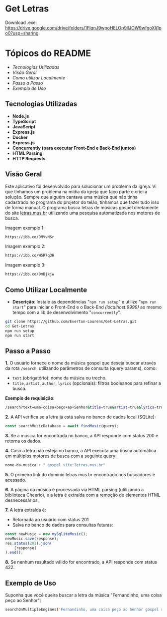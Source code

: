 # Get Letras

Download .exe: https://drive.google.com/drive/folders/1FIqnJ9wpoHELOp9llJOW9wfgoXIj1po0?usp=sharing

# Tópicos do README
- *Tecnologias Utilizadas*
- *Visão Geral*
- *Como utilizar Localmente*
- *Passo a Passo*
- *Exemplo de Uso*

## Tecnologias Utilizadas
- **Node.js**
- **TypeScript**
- **JavaScript**
- **Express.js**
- **Docker**
- **Express.js**
- **Concurrently (para executar Front-End e Back-End juntos)**
- **HTML Parsing**
- **HTTP Requests**

## Visão Geral
Este aplicativo foi desenvolvido para solucionar um problema da igreja.
Vi que tínhamos um problema na mídia da igreja que faço parte e criei a solução.
Sempre que alguém cantava uma música que não tinha cadastrado no programa do projetor do telão, tínhamos que fazer tudo isso de forma manual.
O programa busca letras de músicas gospel diretamente do site [letras.mus.br](https://www.letras.mus.br/) utilizando uma pesquisa automatizada nos motores de busca.

Imagem exemplo 1:
  ```bash
  https://ibb.co/DMVvNSr
  ```

Imagem exemplo 2:
  ```bash
  https://ibb.co/W5R7q3H
  ```

Imagem exemplo 3:
  ```bash
  https://ibb.co/0mBjkjw
  ```

## Como Utilizar Localmente
- **Descrição**: Instale as dependências "`npm run setup`" e utilize "`npm run start`" para iniciar o Front-End e o Back-End *(localhost:9999)* ao mesmo tempo com a lib de desenvolvimento "`concurrently`".

```bash
git clone https://github.com/Everton-Lourens/Get-Letras.git
cd Get-Letras
npm run setup
npm run start
```

## Passo a Passo

**1.** O usuário fornece o nome da música gospel que deseja buscar através da rota `/search`, utilizando parâmetros de consulta (query params), como:

   - `text` (obrigatório): nome da música ou trecho.
   - `title`, `artist`, `author`, `lyrics` (opcionais): filtros booleanos para refinar a busca.

   **Exemplo de requisição:**

```bash
/search?text=uma+coisa+peço+ao+Senhor&title=true&artist=true&lyrics=true
```

**2.** A API verifica se a letra já está salva no banco de dados local (SQLite):

```ts
const searchMusicDatabase = await findMusic(query);
```

**3.** Se a música for encontrada no banco, a API responde com status 200 e retorna os dados.

**4.** Caso a letra não esteja no banco, a API executa uma busca automática em múltiplos motores de busca com a seguinte query:

```bash
nome-da-musica + " gospel site:letras.mus.br"
```

**5.** O primeiro link do domínio letras.mus.br encontrado nos buscadores é acessado.

**6.** A página da música é processada via HTML parsing (utilizando a biblioteca Cheerio), e a letra é extraída com a remoção de elementos HTML desnecessários.

**7.** A letra extraída é:
  - Retornada ao usuário com status 201
  - Salva no banco de dados para consultas futuras:

```ts
const newMusic = new mySqliteMusic();
newMusic.save(response);
res.status(201).json(
    [response]
).end();
```

**8.** Se nenhum resultado válido for encontrado, a API responde com status 422.

## Exemplo de Uso

Suponha que você queira buscar a letra da música "Fernandinho, uma coisa peço ao Senhor":

```bash
searchOnMultipleEngines('Fernandinho, uma coisa peço ao Senhor gospel site:letras.mus.br');
```